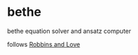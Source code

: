 # bethe
bethe equation solver and ansatz computer

follows [Robbins and Love](https://arxiv.org/pdf/2105.06761)
